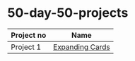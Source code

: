 # 50-day-50-projects

| Project no  | Name |
| ------------- | ------------- |
| Project 1  | [Expanding Cards](https://github.com/annshiv/50-days-50-projects/tree/main/Expanding-cards) |
